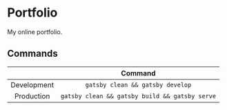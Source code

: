 # Portfolio

My online portfolio.

## Commands

|                | Command     | 
| :-------------: | :----------: |
| Development   | `gatsby clean && gatsby develop`   | 
| Production     | `gatsby clean && gatsby build && gatsby serve` |
